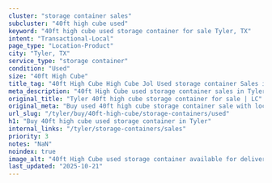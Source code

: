 ```yaml
---
cluster: "storage container sales"
subcluster: "40ft high cube used"
keyword: "40ft high cube used storage container for sale Tyler, TX"
intent: "Transactional-Local"
page_type: "Location-Product"
city: "Tyler, TX"
service_type: "storage container"
condition: "Used"
size: "40ft High Cube"
title_tag: "40ft High Cube High Cube Jol Used storage container Sales in Tyler | LC Container"
meta_description: "40ft High Cube used storage container sales in Tyler. High cube containers with extra height. Fast delivery, competitive pricing. Serving storage containers area. Quote ID: BZM. Call (214) 524-4168 for your free quote today."
original_title: "Tyler 40ft high cube storage container for sale | LC"
original_meta: "Buy used 40ft high cube storage container sale with local delivery in Tyler, TX. LC Container — local Since 2003. Request a fast quote today."
url_slug: "/tyler/buy/40ft-high-cube/storage-containers/used"
h1: "Buy 40ft high cube used storage container in Tyler"
internal_links: "/tyler/storage-containers/sales"
priority: 3
notes: "NaN"
noindex: true
image_alt: "40ft High Cube used storage container available for delivery in Tyler"
last_updated: "2025-10-21"
---
```


<!-- TODO: Add unique city/inventory copy, images, and internal links here. -->
